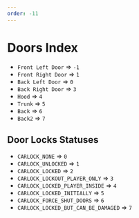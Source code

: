 ```yaml
---
order: -11
---
```


# Doors Index

- `Front Left Door` => `-1`
- `Front Right Door` => `1`
- `Back Left Door` => `0`
- `Back Right Door` => `3`
- `Hood` => `4`
- `Trunk` => `5`
- `Back` => `6`
- `Back2` => `7`

## Door Locks Statuses

- `CARLOCK_NONE` => `0`
- `CARLOCK_UNLOCKED` => `1`
- `CARLOCK_LOCKED` => `2`
- `CARLOCK_LOCKOUT_PLAYER_ONLY` => `3`
- `CARLOCK_LOCKED_PLAYER_INSIDE` => `4`
- `CARLOCK_LOCKED_INITIALLY` => `5`
- `CARLOCK_FORCE_SHUT_DOORS` => `6`
- `CARLOCK_LOCKED_BUT_CAN_BE_DAMAGED` => `7`